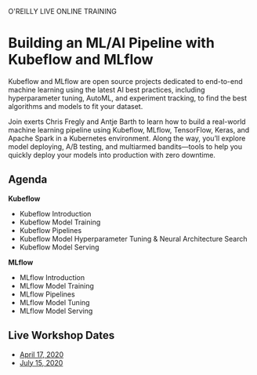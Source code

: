 O'REILLY LIVE ONLINE TRAINING

# Building an ML/AI Pipeline with Kubeflow and MLflow

Kubeflow and MLflow are open source projects dedicated to end-to-end machine learning using the latest AI best practices, including hyperparameter tuning, AutoML, and experiment tracking, to find the best algorithms and models to fit your dataset.

Join exerts Chris Fregly and Antje Barth to learn how to build a real-world machine learning pipeline using Kubeflow, MLflow, TensorFlow, Keras, and Apache Spark in a Kubernetes environment. Along the way, you’ll explore model deploying, A/B testing, and multiarmed bandits—tools to help you quickly deploy your models into production with zero downtime.

## Agenda

**Kubeflow**
* Kubeflow Introduction
* Kubeflow Model Training
* Kubeflow Pipelines
* Kubeflow Model Hyperparameter Tuning & Neural Architecture Search
* Kubeflow Model Serving

**MLflow**
* MLflow Introduction
* MLflow Model Training
* MLflow Pipelines
* MLflow Model Tuning
* MLflow Model Serving

## Live Workshop Dates

* [April 17, 2020](https://learning.oreilly.com/live-training/courses/building-an-mlai-pipeline-with-kubeflow-and-mlflow/0636920384373/)
* [July 15, 2020](https://learning.oreilly.com/live-training/courses/building-an-mlai-pipeline-with-kubeflow-and-mlflow/0636920387657/)
